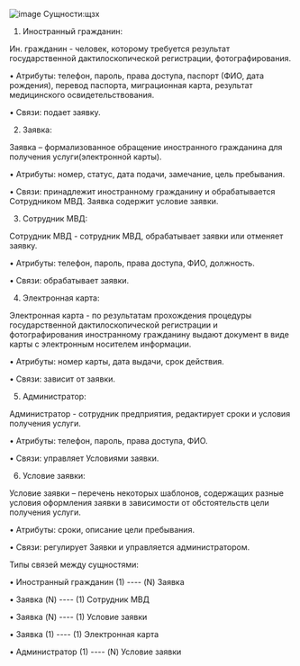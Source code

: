 ![image](https://github.com/user-attachments/assets/0668494e-1e63-47c6-ae99-0e2d2b92e0e3)
Сущности:щзх

1.	Иностранный гражданин:

Ин. гражданин - человек, которому требуется результат государственной дактилоскопической регистрации, фотографирования.

• Атрибуты: телефон, пароль, права доступа, паспорт (ФИО, дата рождения), перевод паспорта, миграционная карта, результат медицинского освидетельствования.

• Связи: подает заявку.

2.	Заявка:

Заявка – формализованное обращение иностранного гражданина для получения услуги(электронной карты).


• Атрибуты: номер, статус, дата подачи, замечание, цель пребывания.

• Связи: принадлежит иностранному гражданину и обрабатывается Сотрудником МВД. Заявка содержит условие заявки.

3.	Сотрудник МВД:

Сотрудник МВД - сотрудник МВД, обрабатывает заявки или отменяет заявку.


• Атрибуты: телефон, пароль, права доступа, ФИО, должность.

• Связи: обрабатывает заявки.


4.	Электронная карта:

Электронная карта - по результатам прохождения процедуры государственной дактилоскопической регистрации и фотографирования иностранному гражданину выдают документ в виде карты с электронным носителем информации.

• Атрибуты: номер карты, дата выдачи, срок действия.

• Связи: зависит от заявки.

5.	Администратор:

Администратор - сотрудник предприятия, редактирует сроки и условия получения услуги.

• Атрибуты: телефон, пароль, права доступа, ФИО.

• Связи: управляет Условиями заявки.

6.	Условие заявки:

Условие заявки – перечень некоторых шаблонов, содержащих разные условия оформления заявки в зависимости от обстоятельств цели получения услуги.

• Атрибуты: сроки, описание цели пребывания.


• Связи: регулирует Заявки и  управляется администратором.


Типы связей между сущностями:

• Иностранный гражданин (1) ---- (N) Заявка

• Заявка (N) ---- (1) Сотрудник МВД

• Заявка (N) ---- (1) Условие заявки

• Заявка (1) ---- (1) Электронная карта

• Администратор (1) ---- (N) Условие заявки
